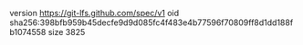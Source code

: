 version https://git-lfs.github.com/spec/v1
oid sha256:398bfb959b45decfe9d9d085fc4f483e4b77596f70809ff8d1dd188fb1074558
size 3825
